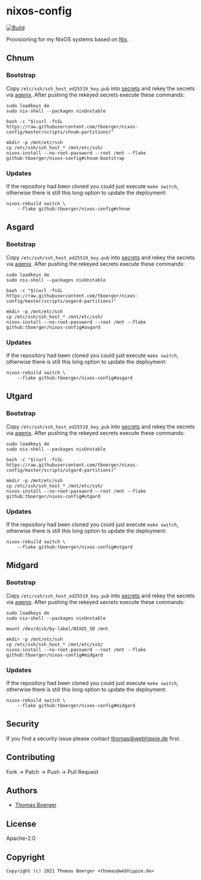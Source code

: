 # nixos-config

[![Build](https://github.com/tboerger/nixos-config/actions/workflows/build.yml/badge.svg)](https://github.com/tboerger/nixos-config/actions/workflows/build.yml)

Provisioning for my NixOS systems based on [Nix][nix].

## Chnum

### Bootstrap

Copy `/etc/ssh/ssh_host_ed25519_key.pub` into [secrets](./secrets/secrets.nix)
and rekey the secrets via [agenix][agenix]. After pushing the rekeyed secrets
execute these commands:

```console
sudo loadkeys de
sudo nix-shell --packages nixUnstable

bash -c "$(curl -fsSL https://raw.githubusercontent.com/tboerger/nixos-config/master/scripts/chnum-partitions)"

mkdir -p /mnt/etc/ssh
cp /etc/ssh/ssh_host_* /mnt/etc/ssh/
nixos-install --no-root-password --root /mnt --flake github:tboerger/nixos-config#chnum-bootstrap
```

### Updates

If the repository had been cloned you could just execute `make switch`,
otherwise there is still this long option to update the deployment:

```console
nixos-rebuild switch \
    --flake github:tboerger/nixos-config#chnum
```

## Asgard

### Bootstrap

Copy `/etc/ssh/ssh_host_ed25519_key.pub` into [secrets](./secrets/secrets.nix)
and rekey the secrets via [agenix][agenix]. After pushing the rekeyed secrets
execute these commands:

```console
sudo loadkeys de
sudo nix-shell --packages nixUnstable

bash -c "$(curl -fsSL https://raw.githubusercontent.com/tboerger/nixos-config/master/scripts/asgard-partitions)"

mkdir -p /mnt/etc/ssh
cp /etc/ssh/ssh_host_* /mnt/etc/ssh/
nixos-install --no-root-password --root /mnt --flake github:tboerger/nixos-config#asgard
```

### Updates

If the repository had been cloned you could just execute `make switch`,
otherwise there is still this long option to update the deployment:

```console
nixos-rebuild switch \
    --flake github:tboerger/nixos-config#asgard
```

## Utgard

### Bootstrap

Copy `/etc/ssh/ssh_host_ed25519_key.pub` into [secrets](./secrets/secrets.nix)
and rekey the secrets via [agenix][agenix]. After pushing the rekeyed secrets
execute these commands:

```console
sudo loadkeys de
sudo nix-shell --packages nixUnstable

bash -c "$(curl -fsSL https://raw.githubusercontent.com/tboerger/nixos-config/master/scripts/utgard-partitions)"

mkdir -p /mnt/etc/ssh
cp /etc/ssh/ssh_host_* /mnt/etc/ssh/
nixos-install --no-root-password --root /mnt --flake github:tboerger/nixos-config#utgard
```

### Updates

If the repository had been cloned you could just execute `make switch`,
otherwise there is still this long option to update the deployment:

```console
nixos-rebuild switch \
    --flake github:tboerger/nixos-config#utgard
```

## Midgard

### Bootstrap

Copy `/etc/ssh/ssh_host_ed25519_key.pub` into [secrets](./secrets/secrets.nix)
and rekey the secrets via [agenix][agenix]. After pushing the rekeyed secrets
execute these commands:

```console
sudo loadkeys de
sudo nix-shell --packages nixUnstable

mount /dev/disk/by-label/NIXOS_SD /mnt

mkdir -p /mnt/etc/ssh
cp /etc/ssh/ssh_host_* /mnt/etc/ssh/
nixos-install --no-root-password --root /mnt --flake github:tboerger/nixos-config#midgard
```

### Updates

If the repository had been cloned you could just execute `make switch`,
otherwise there is still this long option to update the deployment:

```console
nixos-rebuild switch \
    --flake github:tboerger/nixos-config#midgard
```

## Security

If you find a security issue please contact thomas@webhippie.de first.

## Contributing

Fork -> Patch -> Push -> Pull Request

## Authors

-   [Thomas Boerger](https://github.com/tboerger)

## License

Apache-2.0

## Copyright

```console
Copyright (c) 2021 Thomas Boerger <thomas@webhippie.de>
```

[nix]: https://nixos.org/manual/nix/stable/
[agenix]: https://github.com/ryantm/agenix
